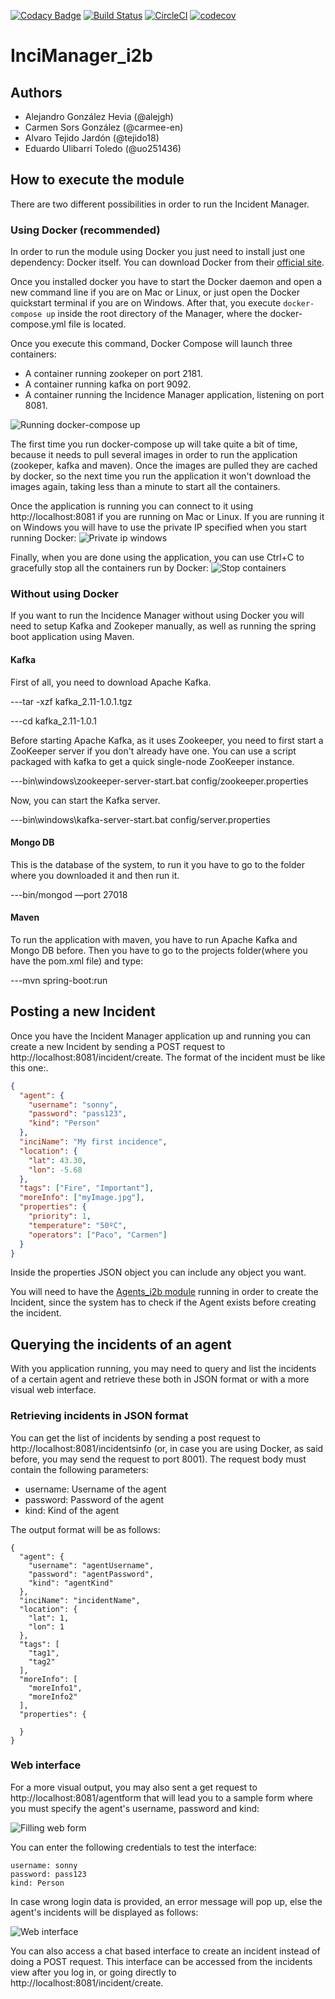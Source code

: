 [![Codacy Badge](https://api.codacy.com/project/badge/Grade/386bd76d161c4783955d79cac8d10f85)](https://www.codacy.com/app/alejgh/InciManager_i2b?utm_source=github.com&amp;utm_medium=referral&amp;utm_content=Arquisoft/InciManager_i2b&amp;utm_campaign=Badge_Grade)
[![Build Status](https://travis-ci.org/Arquisoft/InciManager_i2b.svg?branch=master)](https://travis-ci.org/Arquisoft/InciManager_i2b)
[![CircleCI](https://circleci.com/gh/Arquisoft/InciManager_i2b.svg?style=svg)](https://circleci.com/gh/Arquisoft/InciManager_i2b)
[![codecov](https://codecov.io/gh/Arquisoft/InciManager_i2b/branch/master/graph/badge.svg)](https://codecov.io/gh/Arquisoft/InciManager_i2b)


# InciManager_i2b

## Authors
- Alejandro González Hevia (@alejgh)
- Carmen Sors González (@carmee-en)
- Alvaro Tejido Jardón (@tejido18)
- Eduardo Ulibarri Toledo (@uo251436)

## How to execute the module
There are two different possibilities in order to run the Incident Manager.

### Using Docker (recommended)
In order to run the module using Docker you just need to install just one dependency: Docker itself. You can download Docker from their [official site](https://www.docker.com/community-edition#/download).

Once you installed docker you have to start the Docker daemon and open a new command line if you are on Mac or Linux, or just open the Docker quickstart terminal if you are on Windows. After that, you execute `docker-compose up` inside the root directory of the Manager, where the docker-compose.yml file is located.

Once you execute this command, Docker Compose will launch three containers:
* A container running zookeper on port 2181.
* A container running kafka on port 9092.
* A container running the Incidence Manager application, listening on port 8081.

![Running docker-compose up](img/docker-start.png)

The first time you run docker-compose up will take quite a bit of time, because it needs to pull several images in order to run the application (zookeper, kafka and maven). Once the images are pulled they are cached by docker, so the next time you run the application it won't download the images again, taking less than a minute to start all the containers.

Once the application is running you can connect to it using http://localhost:8081 if you are running on Mac or Linux. If you are running it on Windows you will have to use the private IP specified when you start running Docker:
![Private ip windows](img/ip-windows.jpg)

Finally, when you are done using the application, you can use Ctrl+C to gracefully stop all the containers run by Docker:
![Stop containers](img/docker-stop.png)

### Without using Docker
If you want to run the Incidence Manager without using Docker you will need to setup Kafka and Zookeper manually, as well as running the spring boot application using Maven.

#### Kafka
First of all, you need to download Apache Kafka.

---tar -xzf kafka_2.11-1.0.1.tgz

---cd kafka_2.11-1.0.1

Before starting Apache Kafka, as it uses Zookeeper, you need to first start a ZooKeeper server if you don't already have one. You can use a script packaged with kafka to get a quick single-node ZooKeeper instance.

---bin\windows\zookeeper-server-start.bat config/zookeeper.properties

Now, you can start the Kafka server.

---bin\windows\kafka-server-start.bat config/server.properties

#### Mongo DB
This is the database of the system, to run it you have to go to the folder where you downloaded it and then run it.

---bin/mongod —port 27018

#### Maven
To run the application with maven, you have to run Apache Kafka and Mongo DB before. Then you have to go to the projects folder(where you have the pom.xml file) and type:

---mvn spring-boot:run

## Posting a new Incident
Once you have the Incident Manager application up and running you can create a new Incident by sending a POST request to http://localhost:8081/incident/create. The format of the incident must be like this one:.
```json
{
  "agent": {
    "username": "sonny",
  	"password": "pass123",
    "kind": "Person"
  },
  "inciName": "My first incidence",
  "location": {
    "lat": 43.30,
    "lon": -5.68
  },
  "tags": ["Fire", "Important"],
  "moreInfo": ["myImage.jpg"],
  "properties": {
    "priority": 1,
    "temperature": "50ºC",
    "operators": ["Paco", "Carmen"]
  }
}
```
Inside the properties JSON object you can include any object you want.

You will need to have the [Agents_i2b module](https://github.com/Arquisoft/Agents_i2b) running in order to create the Incident, since the system has to check if the Agent exists before creating the incident.

## Querying the incidents of an agent
With you application running, you may need to query and list the incidents of a certain agent and retrieve these both in JSON format or with a more visual web interface.

### Retrieving incidents in JSON format
You can get the list of incidents by sending a post request to http://localhost:8081/incidentsinfo (or, in case you are using Docker, as said before, you may send the request to port 8001). The request body must contain the following parameters:
* username: Username of the agent
* password: Password of the agent
* kind: Kind of the agent

The output format will be as follows:
```
{
  "agent": {
    "username": "agentUsername",
    "password": "agentPassword",
    "kind": "agentKind"
  },
  "inciName": "incidentName",
  "location": {
    "lat": 1,
    "lon": 1
  },
  "tags": [
    "tag1",
    "tag2"
  ],
  "moreInfo": [
    "moreInfo1",
    "moreInfo2"
  ],
  "properties": {
    
  }
}
```
### Web interface
For a more visual output, you may also sent a get request to http://localhost:8081/agentform that will lead you to a sample form where you must specify the agent's username, password and kind:

![Filling web form](img/agentform.png)

You can enter the following credentials to test the interface:
```
username: sonny
password: pass123
kind: Person
```

In case wrong login data is provided, an error message will pop up, else the agent's incidents will be displayed as follows:

![Web interface](img/web-interface.png)


You can also access a chat based interface to create an incident instead of doing a POST request. This interface can be accessed from the incidents view after you log in, or going directly to http://localhost:8081/incident/create.
